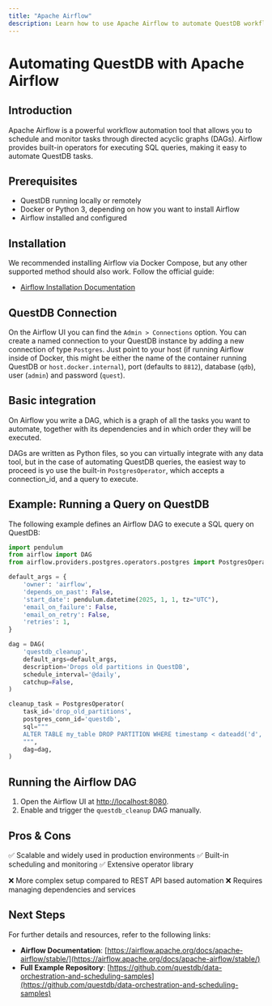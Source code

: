 ```yaml
---
title: "Apache Airflow"
description: Learn how to use Apache Airflow to automate QuestDB workflows.
---
```


# Automating QuestDB with Apache Airflow

## Introduction

Apache Airflow is a powerful workflow automation tool that allows you to schedule and monitor tasks through directed acyclic graphs (DAGs). Airflow provides built-in operators for executing SQL queries, making it easy to automate QuestDB tasks.


## Prerequisites

- QuestDB running locally or remotely
- Docker or Python 3, depending on how you want to install Airflow
- Airflow installed and configured


## Installation

We recommended installing Airflow via Docker Compose, but any other supported method should also work. Follow the official guide:

- [Airflow Installation Documentation](https://airflow.apache.org/docs/apache-airflow/stable/howto/docker-compose/index.html)

## QuestDB Connection

On the Airflow UI you can find the `Admin > Connections` option. You can create
a named connection to your QuestDB instance by adding a new connection of type
`Postgres`. Just point to your host (if running Airflow inside of Docker, this
might be either the name of the container running QuestDB or `host.docker.internal`), port (defaults to `8812`), database (`qdb`), user (`admin`) and
password (`quest`).

## Basic integration

On Airflow you write a DAG, which is a graph of all the tasks you want to
automate, together with its dependencies and in which order they will be executed.

DAGs are written as Python files, so you can virtually integrate with any data tool, but in the case of automating QuestDB queries, the easiest way to proceed
is yo use the built-in `PostgresOperator`, which accepts a connection_id, and
a query to execute.

## Example: Running a Query on QuestDB

The following example defines an Airflow DAG to execute a SQL query on QuestDB:

```python
import pendulum
from airflow import DAG
from airflow.providers.postgres.operators.postgres import PostgresOperator

default_args = {
    'owner': 'airflow',
    'depends_on_past': False,
    'start_date': pendulum.datetime(2025, 1, 1, tz="UTC"),
    'email_on_failure': False,
    'email_on_retry': False,
    'retries': 1,
}

dag = DAG(
    'questdb_cleanup',
    default_args=default_args,
    description='Drops old partitions in QuestDB',
    schedule_interval='@daily',
    catchup=False,
)

cleanup_task = PostgresOperator(
    task_id='drop_old_partitions',
    postgres_conn_id='questdb',
    sql="""
    ALTER TABLE my_table DROP PARTITION WHERE timestamp < dateadd('d', -30, now());
    """,
    dag=dag,
)
```

## Running the Airflow DAG

1. Open the Airflow UI at [http://localhost:8080](http://localhost:8080).
2. Enable and trigger the `questdb_cleanup` DAG manually.

## Pros & Cons

✅ Scalable and widely used in production environments
✅ Built-in scheduling and monitoring
✅ Extensive operator library

❌ More complex setup compared to REST API based automation
❌ Requires managing dependencies and services

## Next Steps

For further details and resources, refer to the following links:

- **Airflow Documentation**: [https://airflow.apache.org/docs/apache-airflow/stable/](https://airflow.apache.org/docs/apache-airflow/stable/)
- **Full Example Repository**: [https://github.com/questdb/data-orchestration-and-scheduling-samples](https://github.com/questdb/data-orchestration-and-scheduling-samples)







